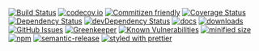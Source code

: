 [![Build Status](https://secure.travis-ci.org/arlac77/svelte-log-view.png)](http://travis-ci.org/arlac77/svelte-log-view)
[![codecov.io](http://codecov.io/github/arlac77/svelte-log-view/coverage.svg?branch=master)](http://codecov.io/github/arlac77/svelte-log-view?branch=master)
[![Commitizen friendly](https://img.shields.io/badge/commitizen-friendly-brightgreen.svg)](http://commitizen.github.io/cz-cli/)
[![Coverage Status](https://coveralls.io/repos/arlac77/svelte-log-view/badge.svg)](https://coveralls.io/r/arlac77/svelte-log-view)
[![Dependency Status](https://david-dm.org/arlac77/svelte-log-view.svg)](https://david-dm.org/arlac77/svelte-log-view)
[![devDependency Status](https://david-dm.org/arlac77/svelte-log-view/dev-status.svg)](https://david-dm.org/arlac77/svelte-log-view#info=devDependencies)
[![docs](http://inch-ci.org/github/arlac77/svelte-log-view.svg?branch=master)](http://inch-ci.org/github/arlac77/svelte-log-view)
[![downloads](http://img.shields.io/npm/dm/svelte-log-view.svg?style=flat-square)](https://npmjs.org/package/svelte-log-view)
[![GitHub Issues](https://img.shields.io/github/issues/arlac77/svelte-log-view.svg?style=flat-square)](https://github.com/arlac77/svelte-log-view/issues)
[![Greenkeeper](https://badges.greenkeeper.io/arlac77/svelte-log-view.svg)](https://greenkeeper.io/)
[![Known Vulnerabilities](https://snyk.io/test/github/arlac77/svelte-log-view/badge.svg)](https://snyk.io/test/github/arlac77/svelte-log-view)
[![minified size](https://badgen.net/bundlephobia/min/svelte-log-view)](https://bundlephobia.com/result?p=svelte-log-view)
[![npm](https://img.shields.io/npm/v/svelte-log-view.svg)](https://www.npmjs.com/package/svelte-log-view)
[![semantic-release](https://img.shields.io/badge/%20%20%F0%9F%93%A6%F0%9F%9A%80-semantic--release-e10079.svg)](https://github.com/arlac77/svelte-log-view)
[![styled with prettier](https://img.shields.io/badge/styled_with-prettier-ff69b4.svg)](https://github.com/prettier/prettier)
